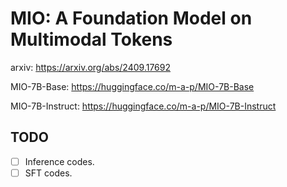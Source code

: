 # MIO: A Foundation Model on Multimodal Tokens

arxiv: https://arxiv.org/abs/2409.17692

MIO-7B-Base: https://huggingface.co/m-a-p/MIO-7B-Base

MIO-7B-Instruct: https://huggingface.co/m-a-p/MIO-7B-Instruct

## TODO

- [ ] Inference codes.
- [ ] SFT codes.
